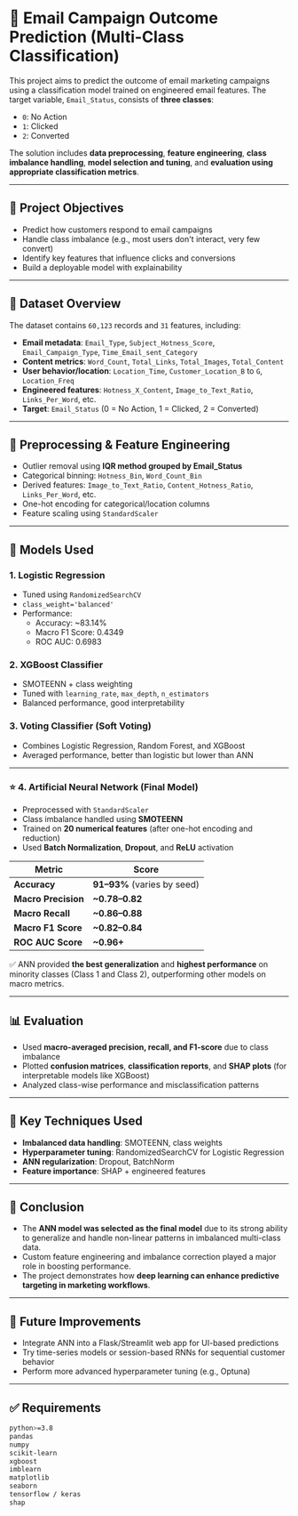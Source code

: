 # 📧 Email Campaign Outcome Prediction (Multi-Class Classification)

This project aims to predict the outcome of email marketing campaigns using a classification model trained on engineered email features. The target variable, `Email_Status`, consists of **three classes**:
- `0`: No Action
- `1`: Clicked
- `2`: Converted

The solution includes **data preprocessing**, **feature engineering**, **class imbalance handling**, **model selection and tuning**, and **evaluation using appropriate classification metrics**.

---

## 🚀 Project Objectives

- Predict how customers respond to email campaigns
- Handle class imbalance (e.g., most users don't interact, very few convert)
- Identify key features that influence clicks and conversions
- Build a deployable model with explainability

---

## 📂 Dataset Overview

The dataset contains `60,123` records and `31` features, including:

- **Email metadata**: `Email_Type`, `Subject_Hotness_Score`, `Email_Campaign_Type`, `Time_Email_sent_Category`
- **Content metrics**: `Word_Count`, `Total_Links`, `Total_Images`, `Total_Content`
- **User behavior/location**: `Location_Time`, `Customer_Location_B` to `G`, `Location_Freq`
- **Engineered features**: `Hotness_X_Content`, `Image_to_Text_Ratio`, `Links_Per_Word`, etc.
- **Target**: `Email_Status` (0 = No Action, 1 = Clicked, 2 = Converted)

---

## 🔧 Preprocessing & Feature Engineering

- Outlier removal using **IQR method grouped by Email_Status**
- Categorical binning: `Hotness_Bin`, `Word_Count_Bin`
- Derived features: `Image_to_Text_Ratio`, `Content_Hotness_Ratio`, `Links_Per_Word`, etc.
- One-hot encoding for categorical/location columns
- Feature scaling using `StandardScaler`

---

## 🧠 Models Used

### 1. **Logistic Regression**
- Tuned using `RandomizedSearchCV`
- `class_weight='balanced'`
- Performance:  
  - Accuracy: ~83.14%  
  - Macro F1 Score: 0.4349  
  - ROC AUC: 0.6983

### 2. **XGBoost Classifier**
- SMOTEENN + class weighting
- Tuned with `learning_rate`, `max_depth`, `n_estimators`
- Balanced performance, good interpretability

### 3. **Voting Classifier (Soft Voting)**
- Combines Logistic Regression, Random Forest, and XGBoost
- Averaged performance, better than logistic but lower than ANN

---

### ⭐️ **4. Artificial Neural Network (Final Model)**

- Preprocessed with `StandardScaler`
- Class imbalance handled using **SMOTEENN**
- Trained on **20 numerical features** (after one-hot encoding and reduction)
- Used **Batch Normalization**, **Dropout**, and **ReLU** activation

| Metric               | Score     |
|----------------------|-----------|
| **Accuracy**         | **91–93%** (varies by seed) |
| **Macro Precision**  | **~0.78–0.82** |
| **Macro Recall**     | **~0.86–0.88** |
| **Macro F1 Score**   | **~0.82–0.84** |
| **ROC AUC Score**    | **~0.96+** |

✅ ANN provided **the best generalization** and **highest performance** on minority classes (Class 1 and Class 2), outperforming other models on macro metrics.

---

## 📊 Evaluation

- Used **macro-averaged precision, recall, and F1-score** due to class imbalance
- Plotted **confusion matrices**, **classification reports**, and **SHAP plots** (for interpretable models like XGBoost)
- Analyzed class-wise performance and misclassification patterns

---

## 🧪 Key Techniques Used

- **Imbalanced data handling**: SMOTEENN, class weights
- **Hyperparameter tuning**: RandomizedSearchCV for Logistic Regression
- **ANN regularization**: Dropout, BatchNorm
- **Feature importance**: SHAP + engineered features

---

## 📌 Conclusion

- The **ANN model was selected as the final model** due to its strong ability to generalize and handle non-linear patterns in imbalanced multi-class data.
- Custom feature engineering and imbalance correction played a major role in boosting performance.
- The project demonstrates how **deep learning can enhance predictive targeting in marketing workflows**.

---

## 📎 Future Improvements

- Integrate ANN into a Flask/Streamlit web app for UI-based predictions
- Try time-series models or session-based RNNs for sequential customer behavior
- Perform more advanced hyperparameter tuning (e.g., Optuna)

---

## ✅ Requirements

```bash
python>=3.8  
pandas  
numpy  
scikit-learn  
xgboost  
imblearn  
matplotlib  
seaborn  
tensorflow / keras  
shap  

